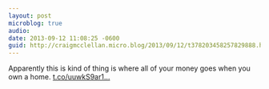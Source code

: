 ```yaml
---
layout: post
microblog: true
audio: 
date: 2013-09-12 11:08:25 -0600
guid: http://craigmcclellan.micro.blog/2013/09/12/t378203458257829888.html
---
```

Apparently this is kind of thing is where all of your money goes when you own a home. [t.co/uuwkS9ar1...](http://t.co/uuwkS9ar1B)
